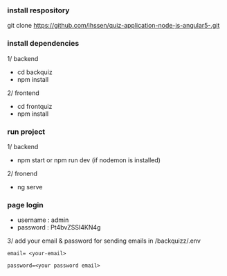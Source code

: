 ### install respository
git clone https://github.com/ihssen/quiz-application-node-js-angular5-.git

### install dependencies 
1/ backend
- cd backquiz
- npm install

2/ frontend
- cd frontquiz
- npm install

### run project
1/ backend 
- npm start  or npm run dev (if nodemon is installed) 

2/ fronend
- ng serve

### page login 
- username : admin
- password : Pt4bvZSSI4KN4g

3/ add your email & password for sending emails in /backquizz/.env

`email= <your-email>`

`password=<your password email>`
